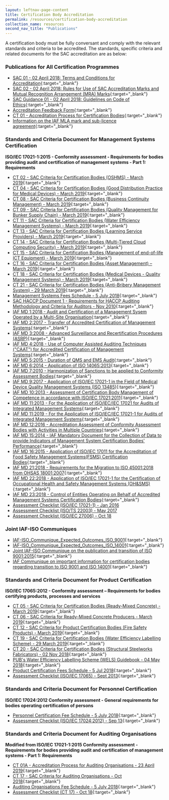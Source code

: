 ```yaml
---
layout: leftnav-page-content
title: Certification Body Accreditation
permalink: /resources/certification-body-accreditation
collection_name: resources
second_nav_title: "Publications"
---
```


A certification body must be fully conversant and comply with the relevant standards and criteria to be accredited. The standards, specific criteria and related documents for the SAC accreditation are as below:

### Publications for All Certification Programmes

* [SAC 01 - 02 April 2018: Terms and Conditions for Accreditation](/files/documents/SAC-01-(02-April-2018).pdf){:target="_blank"}
* [SAC 02 - 02 April 2018: Rules for Use of SAC Accreditation Marks and Mutual Recognition Arrangement (MRA) Marks](/files/documents/SAC-02-SAC-and-MRA-Marks-(02-April-2018).pdf){:target="_blank"}
* [SAC Guidance 01 - 02 April 2018: Guidelines on Code of Ethics](/files/documents/SAC-Guidance-01-Guidelines-on-Code-of-Ethics-(02-April-2018).pdf){:target="_blank"}
* [Accreditation Feedback Form](/files/documents/SACFM10-AC-feedback-form-02-April-2018.doc){:target="_blank"}
* [CT 01 - Accreditation Process for Certification Bodies](/files/documents/management_system_and_products_certification/CT-01-(29-March-2019).pdf){:target="_blank"}
* [Information on the IAF MLA mark and sub-licence agreement](/files/documents/management_system_and_products_certification/IAF-ML2-(2016-Issue-3).pdf){:target="_blank"} 

### Standards and Criteria Document for Management Systems Certification
**ISO/IEC 17021-1:2015 - Conformity assessment - Requirements for bodies providing audit and certification of management systems - Part 1: Requirements**
* [CT 02 - SAC Criteria for Certification Bodies (OSHMS) - March 2019](/files/documents/management_system_and_products_certification/CT-02-(29-March-2019).pdf){:target="_blank"} 
* [CT 04 - SAC Criteria for Certification Bodies (Good Distribution Practice for Medical Devices) - March 2019](/files/documents/management_system_and_products_certification/CT-04-(29-March-2019).pdf){:target="_blank"} 
* [CT 08 - SAC Criteria for Certification Bodies (Business Continuity Management) - March 2019](/files/documents/management_system_and_products_certification/CT-08-(29-March-2019).pdf){:target="_blank"} 
* [CT 09 - SAC Criteria for Certification Bodies (Quality Management for Bunker Supply Chain) - March 2019](/files/documents/management_system_and_products_certification/CT-09-(29-March-2019).pdf){:target="_blank"} 
* [CT 11 - SAC Criteria for Certification Bodies (Water Efficiency Management Systems) - March 2019](/files/documents/management_system_and_products_certification/CT-11-(29-March-2019).pdf){:target="_blank"} 
* [CT 13 - SAC Criteria for Certification Bodies (Learning Service Providers)  - March 2019](/files/documents/management_system_and_products_certification/CT-13-(29-March-2019).pdf){:target="_blank"} 
* [CT 14 - SAC Criteria for Certification Bodies (Multi-Tiered Cloud Computing Security) - March 2019](/files/documents/management_system_and_products_certification/CT-14-(29-March-2019).pdf){:target="_blank"} 
* [CT 15 - SAC Criteria for Certification Bodies (Management of end-of-life ICT Equipment) - March 2019](/files/documents/management_system_and_products_certification/CT-15-(29-March-2019).pdf){:target="_blank"} 
* [CT 16 - SAC Criteria for Certification Bodies (Asset Management) – March 2019](/files/documents/management_system_and_products_certification/CT-16-(29-March-2019).pdf){:target="_blank"} 
* [CT 18 - SAC Criteria for Certification Bodies (Medical Devices - Quality Management Systems) - March 2019](/files/documents/management_system_and_products_certification/CT-18-(29-March-2019).pdf){:target="_blank"} 
* [CT 21 - SAC Criteria for Certification Bodies (Anti-Bribery Management System) - 29 March 2019](/files/documents/management_system_and_products_certification/CT-21-(29-March-2019).pdf){:target="_blank"} 
* [Management Systems Fees Schedule - 5 July 2018](/files/documents/management_system_and_products_certification/MS-Fees%20Schedule%20%28MSDOC04%29%205%20July%202018.pdf){:target="_blank"} 
* [SAC HACCP Document 1 - Requirements for HACCP Auditing Methodology and Criteria for Auditors - Nov 2010](/files/documents/management_system_and_products_certification/SAC%20HACCP%20Doc%201_Sep05%20%28Amdt6_1Nov10%29.pdf){:target="_blank"} 
* [IAF MD 1:2018 - Audit and Certification of a Management Sysem Operated by a Multi-Site Organisation](/files/documents/management_system_and_products_certification/MD%201%20Issue%202%20Jan%202018%20Pub%2029%2001%202018.pdf){:target="_blank"} 
* [IAF MD 2:2017 - Transfer of Accredited Certification of Management Systems](/files/documents/management_system_and_products_certification/IAF%20MD2%20-%202017.pdf){:target="_blank"} 
* [IAF MD 3:2008 - Advanced Surveillance and Recertification Procedures (ASRP)](/files/documents/management_system_and_products_certification/IAF%20MD3%202008.pdf){:target="_blank"} 
* [IAF MD 4:2018 - Use of Computer Assisted Auditing Techniques ("CAAT") for Accredited Certification of Management Systems](/files/documents/management_system_and_products_certification/IAF%20MD4%20Issue%202%2003072018.pdf){:target="_blank"} 
* [IAF MD 5:2015 - Duration of QMS and EMS Audit](/files/documents/management_system_and_products_certification/IAF%20MD%205.pdf){:target="_blank"} 
* [IAF MD 6:2014 - Application of ISO 14065:2013](/files/documents/management_system_and_products_certification/IAF%20MD6%202014%20Issue%202%20Publication%2023%2003%202014.pdf){:target="_blank"} 
* [IAF MD 7:2010 - Harmonization of Sanctions to be applied to Conformity Assessment Bodies](/files/documents/management_system_and_products_certification/IAF%20MD7%202010.pdf){:target="_blank"} 
* [IAF MD 9:2017 - Application of ISO/IEC 17021-1 in the Field of Medical Device Quality Management Systems (ISO 13485)](/files/documents/management_system_and_products_certification/IAF%20MD9%20%282017%29.pdf){:target="_blank"} 
* [IAF MD 10:2013 - Assessment of Certification Body Management of Competence in accordance with ISO/IEC 17021:2011](/files/documents/management_system_and_products_certification/IAF%20MD10%202013.pdf){:target="_blank"} 
* [IAF MD 11:2013 - For the Application of ISO/IEC/IEC 17021 for Audits of Integrated Management Systems](/files/documents/management_system_and_products_certification/IAF%20MD11%202013.pdf){:target="_blank"} 
* [IAF MD 11:2019 - For the Application of ISO/IEC/IEC 17021-1 for Audits of Integrated Management Systems](/files/documents/management_system_and_products_certification/IAF%20MD11%20Issue%202%2017012019.pdf){:target="_blank"} 
* [IAF MD 12:2016 - Accreditation Assessment of Conformity Assessment Bodies with Activities in Multiple Countries](/files/documents/management_system_and_products_certification/IAF%20MD%2012.pdf){:target="_blank"} 
* [IAF MD 15:2014 - IAF Mandatory Document for the Collection of Data to provide Indicators of Management System Certification Bodies' Performance](/files/documents/management_system_and_products_certification/IAF%20MD%2015.pdf){:target="_blank"} 
* [IAF MD 16:2015 - Application of ISO/IEC 17011 for the Accreditation of Food Safety Management Systems(FSMS) Certification Bodies](/files/documents/management_system_and_products_certification/IAF%20MD%2016.pdf){:target="_blank"} 
* [IAF MD 21:2018 - Requirements for the Migration to ISO 45001:2018 from OHSAS 18001:2007](/files/documents/management_system_and_products_certification/IAF%20MD21%20%28Migration%20to%20ISO45001-2018%29.pdf){:target="_blank"} 
* [IAF MD 22:2018 - Application of ISO/IEC 17021-1 for the Certification of Occupational Health and Safety Management Systems (OH&SMS)](/files/documents/management_system_and_products_certification/IAF%20MD%2022%20OHSMS.pdf){:target="_blank"} 
* [IAF MD 23:2018 - Control of Entities Operating on Behalf of Accredited Management Systems Certification Bodies](/files/documents/management_system_and_products_certification/IAF-MD23-Control-of-Entities-08052018.pdf){:target="_blank"}
* [Assessment Checklist (ISO/IEC 17021-1) - Jan 2016](/files/documents/management_system_and_products_certification/17021-1%20checklist%2c%20Jan%2016.doc)
* [Assessment Checklist (ISO/TS 22003) - May 2017](/files/documents/management_system_and_products_certification/MPFM25C%20-%20FSMS%20checklist%20%28May%2017%29.doc) 
* [Assessment Checklist (ISO/IEC 27006) - Oct 18](/files/documents/management_system_and_products_certification/Assessment%20Checklist%20%28ISOIEC%2027006%29%2010%20Oct%2018.doc)

### Joint IAF-ISO Communiques 
* [IAF-ISO_Communique_Expected_Outcomes_ISO_9001](/files/documents/management_system_and_products_certification/IAF-ISO_Communique_Expected_Outcomes_ISO_9001.pdf){:target="_blank"} 
* [IAF-ISO_Communique_Expected_Outcomes_ISO_14001](/files/documents/management_system_and_products_certification/IAF-ISO_Communique_Expected_Outcomes_ISO_14001.pdf){:target="_blank"} 
* [Joint IAF-ISO Communique on the publication and transition of ISO 9001:2015](/files/documents/management_system_and_products_certification/Joint%20IAF%20ISO%20Communique%20on%20the%20publication%20and%20transition%2008Oct%202015.pdf){:target="_blank"} 
* [IAF Communique on important information for certification bodies regarding transition to ISO 9001 and ISO 14001](/files/documents/management_system_and_products_certification/IAF_communique__Important_information_for_Certification_Bodies_regarding_transition_to_ISO_9001_and_ISO_14001.pdf){:target="_blank"} 

### Standards and Criteria Document for Product Certification
**ISO/IEC 17065:2012 - Conformity assessment – Requirements for bodies certifying products, processes and services**
* [CT 05 - SAC Criteria for Certification Bodies (Ready-Mixed Concrete) - March 2019](/files/documents/management_system_and_products_certification/CT%2005%2c%2029%20March%202019.pdf){:target="_blank"} 
* [CT 06 - SAC Criteria for Ready-Mixed Concrete Producers - March 2019](/files/documents/management_system_and_products_certification/CT%2006%2c%2029%20March%202019.pdf){:target="_blank"}
* [CT 12 - SAC Criteria for Product Certification Bodies (Fire Safety Products) - March 2019](/files/documents/management_system_and_products_certification/CT%2012%2c%2029%20March%202019.pdf){:target="_blank"}
* [CT 19 - SAC Criteria for Certification Bodies (Water Efficiency Labelling Scheme) - 29 March 2019](/files/documents/management_system_and_products_certification/CT%2019%2c%2029%20March%202019.pdf){:target="_blank"}
* [CT 20 - SAC Criteria for Certification Bodies (Structural Steelworks Fabricators) - 02 Nov 2018](/files/documents/management_system_and_products_certification/CT%2020%202%20Nov%2018.pdf){:target="_blank"}
* [PUB's Water Efficiency Labelling Scheme (WELS) Guidebook - 04 May 2018](/files/documents/management_system_and_products_certification/WELS%20Guidebook%20%284%20May%2018%29.pdf){:target="_blank"}
* [Product Certification Fees Schedule - 5 Jul 2018](/files/documents/management_system_and_products_certification/Pdt-Fees%20Schedule%20%28PDOC04%29%205%20July%202018.pdf){:target="_blank"}
* [Assessment Checklist (ISO/IEC 17065) - Sept 2013](/files/documents/management_system_and_products_certification/17065%20checklist%2c%20Sep%2013.docx){:target="_blank"}

### Standards and Criteria Document for Personnel Certification
**ISO/IEC 17024:2012 Conformity assessment - General requirements for bodies operating certification of persons**
* [Personnel Certification Fee Schedule - 5 July 2018](/files/documents/management_system_and_products_certification/PC-Fees%20Schedule%20%28PCDOC04%29%205%20July%202018.pdf){:target="_blank"}
* [Assessment Checklist (ISO/IEC 17024:2012) - Sep 13](/files/documents/management_system_and_products_certification/17024%20checklist%2c%20Sep%2013.docx){:target="_blank"}

### Standards and Criteria Document for Auditing Organisations
**Modified from ISO/IEC 17021-1:2015 Conformity assessment - Requirements for bodies providing audit and certification of management systems - Part 1: Requirements**
* [CT 01A - Accreditation Process for Auditing Organisations - 23 April 2019](/files/documents/management_system_and_products_certification/CT%2001A_23%20April%202019.pdf){:target="_blank"}
* [CT 17 - SAC Criteria for Auditing Organisations - Oct 2018](/files/documents/management_system_and_products_certification/CT%2017%201%20October%202018.pdf){:target="_blank"}
* [Auditing Organisations Fee Schedule - 5 July 2018](/files/documents/management_system_and_products_certification/AO-Fees%20Schedule%20%28AODOC04%29%205%20July%202018.pdf){:target="_blank"}
* [Assessment Checklist (CT 17) - Oct 18](/files/documents/management_system_and_products_certification/Assessment%20Checklist%20%28CT%2017%29%20-%2001%20October%202018.docx){:target="_blank"}

